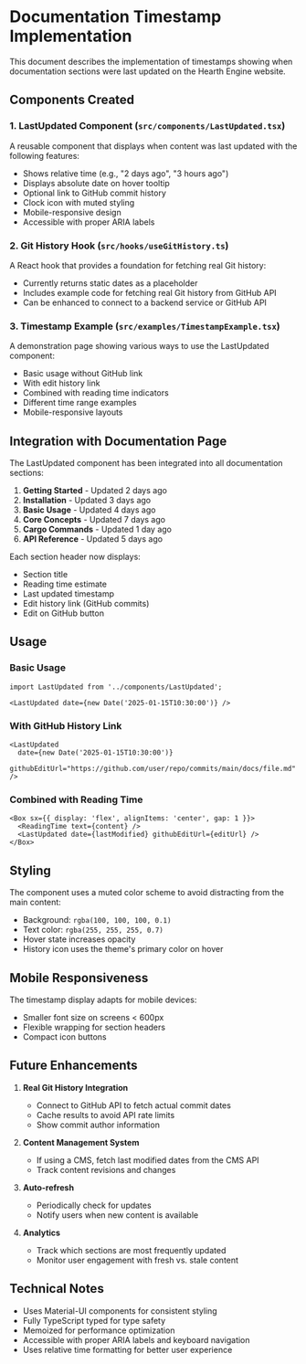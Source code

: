 # Documentation Timestamp Implementation

This document describes the implementation of timestamps showing when documentation sections were last updated on the Hearth Engine website.

## Components Created

### 1. LastUpdated Component (`src/components/LastUpdated.tsx`)
A reusable component that displays when content was last updated with the following features:
- Shows relative time (e.g., "2 days ago", "3 hours ago")
- Displays absolute date on hover tooltip
- Optional link to GitHub commit history
- Clock icon with muted styling
- Mobile-responsive design
- Accessible with proper ARIA labels

### 2. Git History Hook (`src/hooks/useGitHistory.ts`)
A React hook that provides a foundation for fetching real Git history:
- Currently returns static dates as a placeholder
- Includes example code for fetching real Git history from GitHub API
- Can be enhanced to connect to a backend service or GitHub API

### 3. Timestamp Example (`src/examples/TimestampExample.tsx`)
A demonstration page showing various ways to use the LastUpdated component:
- Basic usage without GitHub link
- With edit history link
- Combined with reading time indicators
- Different time range examples
- Mobile-responsive layouts

## Integration with Documentation Page

The LastUpdated component has been integrated into all documentation sections:

1. **Getting Started** - Updated 2 days ago
2. **Installation** - Updated 3 days ago  
3. **Basic Usage** - Updated 4 days ago
4. **Core Concepts** - Updated 7 days ago
5. **Cargo Commands** - Updated 1 day ago
6. **API Reference** - Updated 5 days ago

Each section header now displays:
- Section title
- Reading time estimate
- Last updated timestamp
- Edit history link (GitHub commits)
- Edit on GitHub button

## Usage

### Basic Usage
```tsx
import LastUpdated from '../components/LastUpdated';

<LastUpdated date={new Date('2025-01-15T10:30:00')} />
```

### With GitHub History Link
```tsx
<LastUpdated 
  date={new Date('2025-01-15T10:30:00')}
  githubEditUrl="https://github.com/user/repo/commits/main/docs/file.md"
/>
```

### Combined with Reading Time
```tsx
<Box sx={{ display: 'flex', alignItems: 'center', gap: 1 }}>
  <ReadingTime text={content} />
  <LastUpdated date={lastModified} githubEditUrl={editUrl} />
</Box>
```

## Styling

The component uses a muted color scheme to avoid distracting from the main content:
- Background: `rgba(100, 100, 100, 0.1)`
- Text color: `rgba(255, 255, 255, 0.7)`
- Hover state increases opacity
- History icon uses the theme's primary color on hover

## Mobile Responsiveness

The timestamp display adapts for mobile devices:
- Smaller font size on screens < 600px
- Flexible wrapping for section headers
- Compact icon buttons

## Future Enhancements

1. **Real Git History Integration**
   - Connect to GitHub API to fetch actual commit dates
   - Cache results to avoid API rate limits
   - Show commit author information

2. **Content Management System**
   - If using a CMS, fetch last modified dates from the CMS API
   - Track content revisions and changes

3. **Auto-refresh**
   - Periodically check for updates
   - Notify users when new content is available

4. **Analytics**
   - Track which sections are most frequently updated
   - Monitor user engagement with fresh vs. stale content

## Technical Notes

- Uses Material-UI components for consistent styling
- Fully TypeScript typed for type safety
- Memoized for performance optimization
- Accessible with proper ARIA labels and keyboard navigation
- Uses relative time formatting for better user experience